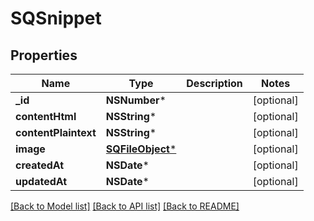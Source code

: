 # SQSnippet

## Properties
Name | Type | Description | Notes
------------ | ------------- | ------------- | -------------
**_id** | **NSNumber*** |  | [optional] 
**contentHtml** | **NSString*** |  | [optional] 
**contentPlaintext** | **NSString*** |  | [optional] 
**image** | [**SQFileObject***](SQFileObject.md) |  | [optional] 
**createdAt** | **NSDate*** |  | [optional] 
**updatedAt** | **NSDate*** |  | [optional] 

[[Back to Model list]](../README.md#documentation-for-models) [[Back to API list]](../README.md#documentation-for-api-endpoints) [[Back to README]](../README.md)


